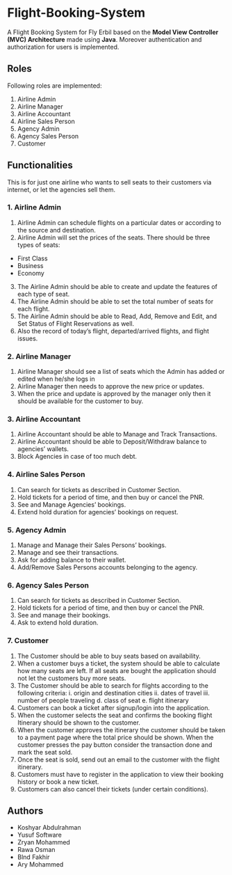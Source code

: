 # Flight-Booking-System

A Flight Booking System for Fly Erbil based on the **Model View Controller (MVC) Architecture** made using **Java**. Moreover authentication and authorization for users is implemented.

## Roles

Following roles are implemented:
1. Airline Admin
2. Airline Manager
3. Airline Accountant
4. Airline Sales Person
5. Agency Admin
6. Agency Sales Person
7. Customer

## Functionalities
This is for just one airline who wants to sell seats to their customers via internet, or let the agencies sell them.

### 1. Airline Admin
1. Airline Admin can schedule flights on a particular dates or according to the source and destination.
2. Airline Admin will set the prices of the seats. There should be three types of seats:
* First Class
* Business
* Economy
3. The Airline Admin should be able to create and update the features of each type of seat.
4. The Airline Admin should be able to set the total number of seats for each flight.
5. The Airline Admin should be able to Read, Add, Remove and Edit, and Set Status of Flight Reservations as well.
6. Also the record of today’s flight, departed/arrived flights, and flight issues.


### 2. Airline Manager


1. Airline Manager should see a list of seats which the Admin has added or edited when he/she logs in
2. Airline Manager then needs to approve the new price or updates.
3. When the price and update is approved by the manager only then it should be available for the customer to buy.

### 3. Airline Accountant


1. Airline Accountant should be able to Manage and Track Transactions.
2. Airline Accountant should be able to Deposit/Withdraw balance to agencies’ wallets.
3. Block Agencies in case of too much debt.

### 4. Airline Sales Person


1. Can search for tickets as described in Customer Section.
2. Hold tickets for a period of time, and then buy or cancel the PNR.
3. See and Manage Agencies’ bookings.
4. Extend hold duration for agencies’ bookings on request.

### 5. Agency Admin


1. Manage and Manage their Sales Persons’ bookings.
2. Manage and see their transactions.
3. Ask for adding balance to their wallet.
4. Add/Remove Sales Persons accounts belonging to the agency.

### 6. Agency Sales Person


1. Can search for tickets as described in Customer Section.
2. Hold tickets for a period of time, and then buy or cancel the PNR.
3. See and manage their bookings.
4. Ask to extend hold duration.

### 7. Customer


1. The Customer should be able to buy seats based on availability.
2. When a customer buys a ticket, the system should be able to calculate how many seats are left. If all seats are bought the application should not let the customers buy more seats.
3. The Customer should be able to search for flights according to the following criteria:
   i. origin and destination cities
   ii. dates of travel
   iii. number of people traveling
   d. class of seat
   e. flight itinerary
4. Customers can book a ticket after signup/login into the application.
5. When the customer selects the seat and confirms the booking flight Itinerary should be shown to the customer.
6. When the customer approves the itinerary the customer should be taken to a payment page where the total price should be shown. When the customer presses the pay button consider the transaction done and mark the seat sold.
7. Once the seat is sold, send out an email to the customer with the flight itinerary.
8. Customers must have to register in the application to view their booking history or book a new ticket.
9. Customers can also cancel their tickets (under certain conditions).

## Authors
* Koshyar Abdulrahman
* Yusuf Software
* Zryan Mohammed
* Rawa Osman
* Blnd Fakhir
* Ary Mohammed

